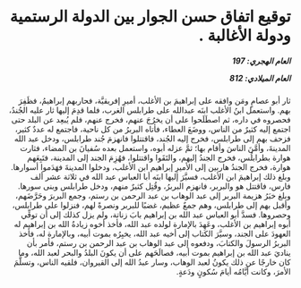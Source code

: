 <h1 dir="rtl">توقيع اتفاق حسن الجوار بين الدولة الرستمية ودولة الأغالبة .</h1>

<h5 dir="rtl">العام الهجري:  197

العام الميلادي: 812

</h5>

<p dir="rtl">ثار أبو عصامٍ ومَن وافقه على إبراهيمَ بن الأغلب، أميرِ إفريقيَّة، فحاربهم إبراهيمُ، فظَفِرَ بهم. واستعمل ابنُ الأغلب ابنَه عبدالله على طرابلس الغرب، فلما قدِمَ إليها ثار عليه الجُندُ، فحصروه في داره، ثم اصطَلَحوا على أن يخرُجَ عنهم، فخرج عنهم، فلم يُبعِد عن البلد حتى اجتمع إليه كثيرٌ من الناس، ووضَعَ العطاء، فأتاه البربرُ من كل ناحية، فاجتمع له عددٌ كثير، فزحف بهم إلى طرابلس، فخرج إليه الجُند، فاقتتلوا فانهزمَ جُند طرابلس، ودخل عبد الله المدينةَ، وأمَّنَ الناسَ وأقام بها؛ ثمَّ عزله أبوه، واستعمل بعده سُفيانَ بن المضاء، فثارت هوارة بطرابلُس، فخرج الجندُ إليهم، والتَقَوا واقتتلوا، فهُزِمَ الجند إلى المدينة، فتَبِعَهم هوارة، فخرج الجندُ هاربين إلى الأميرِ إبراهيم ابن الأغلب، ودخلوا المدينةَ فهَدَموا أسوارها. وبلغ ذلك إبراهيمَ ابن الأغلب، فسيَّرَ إليها ابنَه أبا العباس عبد الله في ثلاثة عشر ألف فارس، فاقتتل هو والبربر، فانهزم البربرُ، وقُتِل كثيرٌ منهم، ودخل طرابلس وبنى سورها. وبلغ خبَرُ هزيمة البربر إلى عبد الوهاب بن عبد الرحمن بن رستم، وجمع البربرَ وحَرَّضَهم، وأقبل بهم إلى طرابلس، وهم جمعٌ عظيم، غضبًا للبربر ونصرةً لهم، فنزلوا على طرابلس، وحصروها. فسدَّ أبو العباس عبد الله بن إبراهيم بابَ زناتة، ولم يزل كذلك إلى أن توفِّي أبوه إبراهيم بن الأغلب، وعَهِدَ بالإمارة لولده عبد الله، فأخذ أخوه زيادةُ الله بن إبراهيم له العهودَ على الجند، وسيَّرَ الكتاب إلى أخيه عبد الله، يخبِرُه بموت أبيه، وبالإمارة له، فأخذ البربرُ الرسولَ والكتابَ، ودفعوه إلى عبد الوهاب بن عبد الرحمن بن رستم، فأمر بأن يناديَ عبد الله بن إبراهيم بموت أبيه، فصالَحَهم على أن يكونَ البلدُ والبحر لعبد الله، وما كان خارجًا عن ذلك يكونُ لعبد الوهاب، وسار عبدُ الله إلى القيروان، فلقيه الناس، وتسلَّمَ الأمرَ، وكانت أيَّامُه أيامَ سُكونٍ ودَعةٍ.</p></br>
